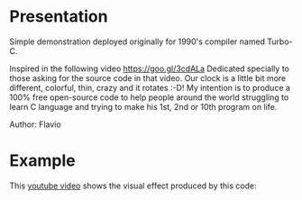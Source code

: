 # Presentation

Simple demonstration deployed originally for 1990's compiler named Turbo-C.

Inspired in the following video https://goo.gl/3cdALa Dedicated specially to those asking for the source code in that video. Our clock is a little bit more different, colorful, thin, crazy and it rotates :-D! My intention is to produce a 100% free open-source code to help people around the world struggling to learn C language and trying to make his 1st, 2nd or 10th program on life.

Author: Flavio

# Example

This [youtube video](https://www.youtube.com/watch?v=jT5k0GiauMs&t=29s) shows the visual effect produced by this code: 

